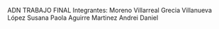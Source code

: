 ADN TRABAJO FINAL
Integrantes: 
Moreno Villarreal Grecia
Villanueva López Susana Paola
Aguirre Martinez Andrei Daniel
